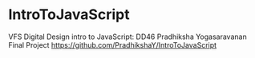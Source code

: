 # IntroToJavaScript
VFS Digital Design intro to JavaScript: DD46 Pradhiksha Yogasaravanan Final Project
https://github.com/PradhikshaY/IntroToJavaScript

